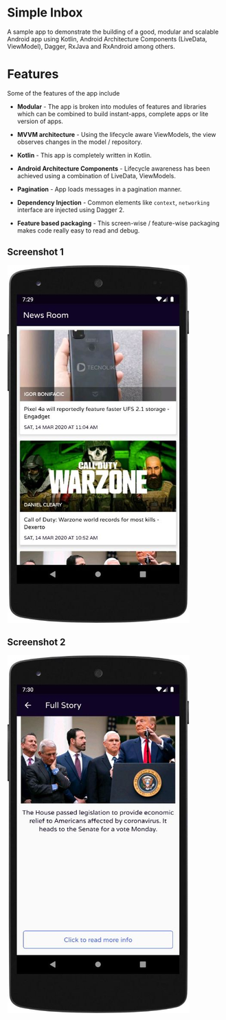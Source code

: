 # Simple Inbox
A sample app to demonstrate the building of a good, modular and scalable Android app using Kotlin, Android Architecture Components (LiveData, ViewModel), Dagger, RxJava and RxAndroid among others.

# Features
Some of the features of the app include

- **Modular** - The app is broken into modules of features and libraries which can be combined to build instant-apps, complete apps or lite version of apps.

- **MVVM architecture** - Using the lifecycle aware ViewModels, the view observes changes in the model / repository.

- **Kotlin** - This app is completely written in Kotlin.

- **Android Architecture Components** - Lifecycle awareness has been achieved using a combination of LiveData, ViewModels.

- **Pagination** - App loads messages in a pagination manner.

- **Dependency Injection** - Common elements like `context`, `networking` interface are injected using Dagger 2.

- **Feature based packaging** - This screen-wise / feature-wise packaging makes code really easy to read and debug.


## Screenshot 1
<img src="https://github.com/abhishekdubey331/News-Room/blob/master/screens/screen_1.jpg">

## Screenshot 2
<img src="https://github.com/abhishekdubey331/News-Room/blob/master/screens/screen_2.jpg">





